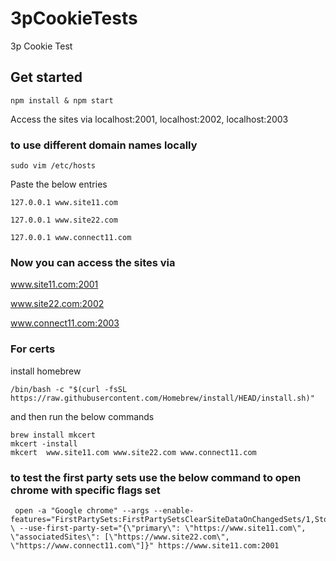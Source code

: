 # 3pCookieTests
3p Cookie Test 

## Get started 

```
npm install & npm start
```

Access the sites via localhost:2001, localhost:2002, localhost:2003 


### to use different domain names locally 

`sudo vim /etc/hosts`

Paste the below entries 

```
127.0.0.1 www.site11.com

127.0.0.1 www.site22.com

127.0.0.1 www.connect11.com

```

### Now you can access the sites via 

www.site11.com:2001

www.site22.com:2002

www.connect11.com:2003

### For certs 

install homebrew 

`/bin/bash -c "$(curl -fsSL https://raw.githubusercontent.com/Homebrew/install/HEAD/install.sh)"`

and then run the below commands 

```
brew install mkcert
mkcert -install
mkcert  www.site11.com www.site22.com www.connect11.com
```


### to test the first party sets use the below command to open chrome with specific flags set 

```
 open -a "Google chrome" --args --enable-features="FirstPartySets:FirstPartySetsClearSiteDataOnChangedSets/1,StorageAccessAPI,StorageAccessAPIForOriginExtension,PageInfoCookiesSubpage,PrivacySandboxFirstPartySetsUI" \ --use-first-party-set="{\"primary\": \"https://www.site11.com\", \"associatedSites\": [\"https://www.site22.com\", \"https://www.connect11.com\"]}" https://www.site11.com:2001
```

